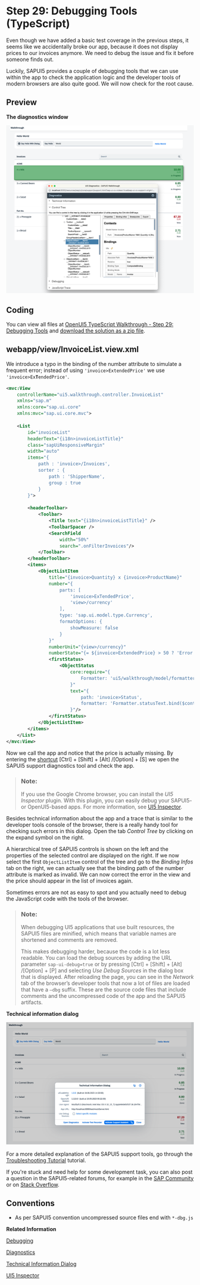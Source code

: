 <!-- loio50990a077f964958a6e5cef1002e5316 -->

# Step 29: Debugging Tools \(TypeScript\)

Even though we have added a basic test coverage in the previous steps, it seems like we accidentally broke our app, because it does not display prices to our invoices anymore. We need to debug the issue and fix it before someone finds out.

Luckily, SAPUI5 provides a couple of debugging tools that we can use within the app to check the application logic and the developer tools of modern browsers are also quite good. We will now check for the root cause.



<a name="loio50990a077f964958a6e5cef1002e5316__section_chj_s5x_31b"/>

## Preview

  
  
**The diagnostics window**

![The graphic has an explanatory text.](images/UI5_Walkthrough_Step_29a_930de31.png "The diagnostics window")



<a name="loio50990a077f964958a6e5cef1002e5316__section_dhj_s5x_31b"/>

## Coding

You can view all files at [OpenUI5 TypeScript Walkthrough - Step 29: Debugging Tools](https://github.com/sap-samples/ui5-typescript-walkthrough/tree/main/steps/29) and [download the solution as a zip file](https://sap-samples.github.io/ui5-typescript-walkthrough/ui5-typescript-walkthrough-step-29.zip).



<a name="loio50990a077f964958a6e5cef1002e5316__section_ykp_sth_tyb"/>

## webapp/view/InvoiceList.view.xml

We introduce a typo in the binding of the number attribute to simulate a frequent error; instead of using `'invoice>ExtendedPrice'` we use <code>'invoice&gt;Ex<b>T</b>endedPrice'</code>.

```xml
<mvc:View
    controllerName="ui5.walkthrough.controller.InvoiceList"
    xmlns="sap.m"
    xmlns:core="sap.ui.core"
    xmlns:mvc="sap.ui.core.mvc">

    <List
        id="invoiceList"
        headerText="{i18n>invoiceListTitle}"
        class="sapUiResponsiveMargin"
        width="auto"
        items="{
            path : 'invoice>/Invoices',
            sorter : {
                path : 'ShipperName',
                group : true
            }
        }">

        <headerToolbar>
            <Toolbar>
                <Title text="{i18n>invoiceListTitle}" />
                <ToolbarSpacer />
                <SearchField
                    width="50%"
                    search=".onFilterInvoices"/>
            </Toolbar>
        </headerToolbar>
        <items>
            <ObjectListItem
                title="{invoice>Quantity} x {invoice>ProductName}"
                number="{
                    parts: [
                        'invoice>ExTendedPrice',
                        'view>/currency'
                    ],
                    type: 'sap.ui.model.type.Currency',
                    formatOptions: {
                        showMeasure: false
                    }
                }"
                numberUnit="{view>/currency}"
                numberState="{= ${invoice>ExtendedPrice} > 50 ? 'Error' : 'Success' }">
                <firstStatus>
                    <ObjectStatus
                        core:require="{
                            Formatter: 'ui5/walkthrough/model/formatter'
                        }"
                        text="{
                            path: 'invoice>Status',
                            formatter: 'Formatter.statusText.bind($controller)'
                        }"/>
                </firstStatus>
            </ObjectListItem>
        </items>
    </List>
</mvc:View>
```

Now we call the app and notice that the price is actually missing. By entering the [shortcut](../02_Read-Me-First/keyboard-shortcuts-for-sapui5-tools-154844c.md) [Ctrl\] + [Shift\] + [Alt\] /[Option\] + [S\]  we open the SAPUI5 support diagnostics tool and check the app.

> ### Note:  
> If you use the Google Chrome browser, you can install the *UI5 Inspector* plugin. With this plugin, you can easily debug your SAPUI5- or OpenUI5-based apps. For more information, see [UI5 Inspector](../04_Essentials/ui5-inspector-b24e724.md).

Besides technical information about the app and a trace that is similar to the developer tools console of the browser, there is a really handy tool for checking such errors in this dialog. Open the tab *Control Tree* by clicking on the expand symbol on the right.

A hierarchical tree of SAPUI5 controls is shown on the left and the properties of the selected control are displayed on the right. If we now select the first `ObjectListItem` control of the tree and go to the *Binding Infos* tab on the right, we can actually see that the binding path of the number attribute is marked as invalid. We can now correct the error in the view and the price should appear in the list of invoices again.

Sometimes errors are not as easy to spot and you actually need to debug the JavaScript code with the tools of the browser.

> ### Note:  
> When debugging UI5 applications that use built resources, the SAPUI5 files are minified, which means that variable names are shortened and comments are removed.
> 
> This makes debugging harder, because the code is a lot less readable. You can load the debug sources by adding the URL parameter `sap-ui-debug=true` or by pressing [Ctrl\] + [Shift\] + [Alt\] /[Option\] + [P\]  and selecting *Use Debug Sources* in the dialog box that is displayed. After reloading the page, you can see in the *Network* tab of the browser’s developer tools that now a lot of files are loaded that have a `–dbg` suffix. These are the source code files that include comments and the uncompressed code of the app and the SAPUI5 artifacts.

  
  
**Technical information dialog**

![Displays general information about the application, UI5,, and user browser](images/UI5_Walkthrough_Step_29b_34c4b02.png "Technical information dialog ")

For a more detailed explanation of the SAPUI5 support tools, go through the [Troubleshooting Tutorial](troubleshooting-tutorial-5661952.md) tutorial.

If you're stuck and need help for some development task, you can also post a question in the SAPUI5-related forums, for example in the [SAP Community](https://www.sap.com/community/topic/ui5.html) or on [Stack Overflow](https://stackoverflow.com/search?q=sapui5).



<a name="loio50990a077f964958a6e5cef1002e5316__section_lvc_gkw_31b"/>

## Conventions

-   As per SAPUI5 convention uncompressed source files end with `*-dbg.js`


**Related Information**  


[Debugging](../04_Essentials/debugging-c9b0f8c.md#loioc9b0f8cca852443f9b8d3bf8ba5626ab "When developing apps, searching for bugs is an inevitable part of the process. To analyze an issue, you can use the developer tools of your browser and built-in SAPUI5 tools. In this section, we give an overview of the SAPUI5 tools you can use when debugging. To learn more about the developer tools of your browser, check the documentation of the browser.")

[Diagnostics](../04_Essentials/diagnostics-6ec18e8.md#loio6ec18e80b0ce47f290bc2645b0cc86e6 "The Diagnostics window available in SAPUI5 is a support tool that runs within an existing SAPUI5 app.")

[Technical Information Dialog](../04_Essentials/technical-information-dialog-616a3ef.md#loio616a3ef07f554e20a3adf749c11f64e9 "The Technical Information dialog shows details of the SAPUI5 version currently being used in an app built with SAPUI5. You can use the Technical Information dialog to enable debug resources and open additional support tools to debug your app.")

[UI5 Inspector](../04_Essentials/ui5-inspector-b24e724.md "The UI5 Inspector is an open source Chrome DevTools extension that helps app developers to inspect, analyze, and support SAPUI5-based apps. It is supported for apps based on SAPUI5 version 1.28 and higher.")

